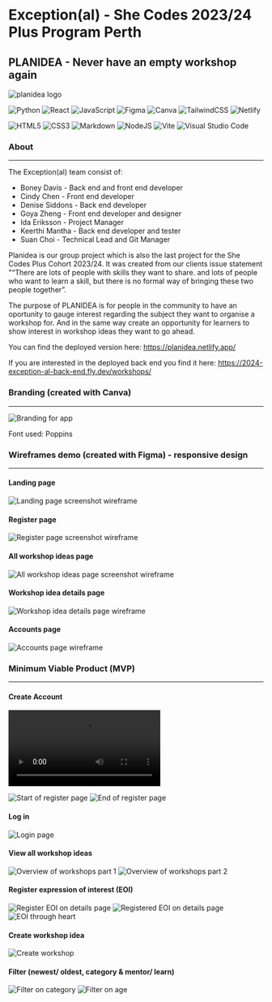 # Exception(al) - She Codes 2023/24 Plus Program Perth
## PLANIDEA - Never have an empty workshop again 

![planidea logo](public/planidea-light.svg)

![Python](https://img.shields.io/badge/python-3670A0?style=for-the-badge&logo=python&logoColor=ffdd54)
![React](https://img.shields.io/badge/react-%2320232a.svg?style=for-the-badge&logo=react&logoColor=%2361DAFB)
![JavaScript](https://img.shields.io/badge/javascript-%23323330.svg?style=for-the-badge&logo=javascript&logoColor=%23F7DF1E)
![Figma](https://img.shields.io/badge/figma-%23F24E1E.svg?style=for-the-badge&logo=figma&logoColor=white)
![Canva](https://img.shields.io/badge/Canva-%2300C4CC.svg?style=for-the-badge&logo=Canva&logoColor=white)
![TailwindCSS](https://img.shields.io/badge/tailwindcss-%2338B2AC.svg?style=for-the-badge&logo=tailwind-css&logoColor=white) ![Netlify](https://img.shields.io/badge/netlify-%23000000.svg?style=for-the-badge&logo=netlify&logoColor=#00C7B7)

![HTML5](https://img.shields.io/badge/html5-%23E34F26.svg?style=for-the-badge&logo=html5&logoColor=white) ![CSS3](https://img.shields.io/badge/css3-%231572B6.svg?style=for-the-badge&logo=css3&logoColor=white) ![Markdown](https://img.shields.io/badge/markdown-%23000000.svg?style=for-the-badge&logo=markdown&logoColor=white) ![NodeJS](https://img.shields.io/badge/node.js-6DA55F?style=for-the-badge&logo=node.js&logoColor=white) ![Vite](https://img.shields.io/badge/vite-%23646CFF.svg?style=for-the-badge&logo=vite&logoColor=white) ![Visual Studio Code](https://img.shields.io/badge/Visual%20Studio%20Code-0078d7.svg?style=for-the-badge&logo=visual-studio-code&logoColor=white)


### About
---
The Exception(al) team consist of:
* Boney Davis - Back end and front end developer
* Cindy Chen - Front end developer
* Denise Siddons - Back end developer
* Goya Zheng - Front end developer and designer
* Ida Eriksson - Project Manager
* Keerthi Mantha - Back end developer and tester 
* Suan Choi - Technical Lead and Git Manager


Planidea is our group project which is also the last project for the She Codes Plus Cohort 2023/24.
It was created from our clients issue statement "“There are lots of people with skills they want to share. and lots of people who want to learn a skill, but there is no formal way of bringing these two people together”.

The purpose of PLANIDEA is for people in the community to have an oportunity to gauge interest regarding the subject they want to organise a workshop for. And in the same way create an opportunity for learners to show interest in workshop ideas they want to go ahead. 

You can find the deployed version here: https://planidea.netlify.app/

If you are interested in the deployed back end you find it here: https://2024-exception-al-back-end.fly.dev/workshops/

### Branding (created with Canva)
---
![Branding for app](<public/Branding overview.png>)

Font used: Poppins

### Wireframes demo (created with Figma) - responsive design 
---
#### Landing page 
![Landing page screenshot wireframe](<public/Wireframe ladning page.png>)
#### Register page 
![Register page screenshot wireframe](<public/Wireframe register page.png>)
#### All workshop ideas page 
![All workshop ideas page screenshot wireframe](<public/Wireframe all ideas page.png>)
#### Workshop idea details page
![Workshop idea details page wireframe](<public/Wireframe workshop idea details page.png>)
#### Accounts page 
![Accounts page wireframe](<public/Wireframe accounts page.png>)

### Minimum Viable Product (MVP)
---
#### Create Account
<video controls src="public/Create account video 1.mp4" title="Create account in Planidea"></video>

![Start of register page](<public/Register part 1.png>)
![End of register page](<public/Register part 2.png>)

#### Log in
![Login page](<public/Login SS.png>)

#### View all workshop ideas

![Overview of workshops part 1](<public/View all workshops part 1.png>)
![Overview of workshops part 2](<public/View all workshops part 2.png>)

#### Register expression of interest (EOI)
![Register EOI on details page](<public/Register EOI details page.png>)
![Registered EOI on details page](<public/Registered EOI details page .png>)
![EOI through heart](<public/EOI through heart on overview page.png>)

#### Create workshop idea
![Create workshop](<public/Create workshop.png>)

#### Filter (newest/ oldest, category & mentor/ learn)
![Filter on category](<public/Filter on category.png>)
![Filter on age](<public/Filter on oldest.png>)

####

####




